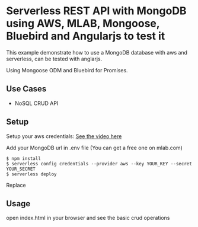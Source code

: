 # Serverless REST API with MongoDB using AWS, MLAB, Mongoose, Bluebird and Angularjs to test it

This example demonstrate how to use a MongoDB database with aws and serverless, can be tested with anglarjs.

Using Mongoose ODM and Bluebird for Promises.

## Use Cases

- NoSQL CRUD API

## Setup

Setup your aws credentials: [See the video here](https://www.youtube.com/watch?v=tgb_MRVylWw)

Add your MongoDB url in .env file (You can get a free one on mlab.com)

```
$ npm install
$ serverless config credentials --provider aws --key YOUR_KEY --secret YOUR_SECRET
$ serverless deploy
```

Replace


## Usage

open index.html in your browser and see the basic crud operations
